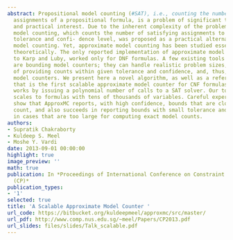 ```yaml
---
abstract: Propositional model counting (#SAT), i.e., counting the number of satisfying
  assignments of a propositional formula, is a problem of significant theoretical
  and practical interest. Due to the inherent complexity of the problem, approximate
  model counting, which counts the number of satisfying assignments to within given
  tolerance and confi- dence level, was proposed as a practical alternative to exact
  model counting. Yet, approximate model counting has been studied essentially only
  theoretically. The only reported implementation of approximate model counting, due
  to Karp and Luby, worked only for DNF formulas. A few existing tools for CNF formulas
  are bounding model counters; they can handle realistic problem sizes, but fall short
  of providing counts within given tolerance and confidence, and, thus, are not approximate
  model counters. We present here a novel algorithm, as well as a reference implementation,
  that is the first scalable approximate model counter for CNF formulas. The algorithm
  works by issuing a polynomial number of calls to a SAT solver. Our tool, ApproxMC,
  scales to formulas with tens of thousands of variables. Careful experimental comparisons
  show that ApproxMC reports, with high confidence, bounds that are close to the exact
  count, and also succeeds in reporting bounds with small tolerance and high confidence
  in cases that are too large for computing exact model counts.
authors:
- Supratik Chakraborty
- Kuldeep S. Meel
- Moshe Y. Vardi
date: 2013-09-01 00:00:00
highlight: true
image_preview: ''
math: true
publication: In *Proceedings of International Conference on Constraint Programming
  (CP)*
publication_types:
- '1'
selected: true
title: 'A Scalable Approximate Model Counter '
url_code: https://bitbucket.org/kuldeepmeel/approxmc/src/master/
url_pdf: http://www.comp.nus.edu.sg/~meel/Papers/CP2013.pdf
url_slides: files/slides/Talk_scalable.pdf
---
```


